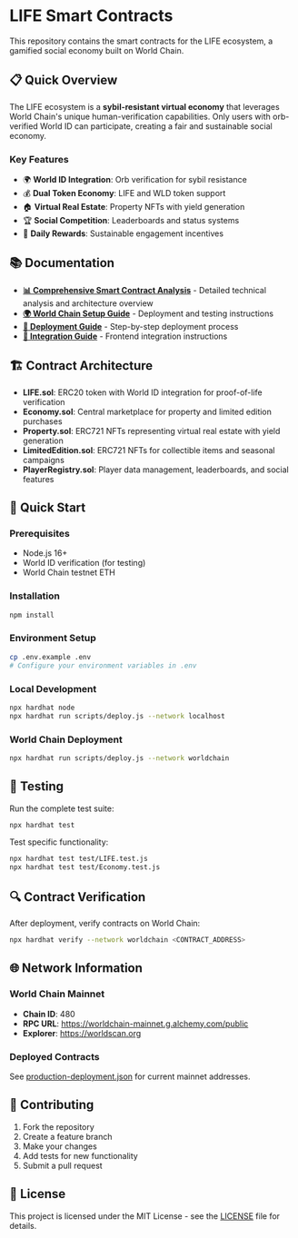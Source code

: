 # LIFE Smart Contracts

This repository contains the smart contracts for the LIFE ecosystem, a gamified social economy built on World Chain.

## 📋 Quick Overview

The LIFE ecosystem is a **sybil-resistant virtual economy** that leverages World Chain's unique human-verification capabilities. Only users with orb-verified World ID can participate, creating a fair and sustainable social economy.

### Key Features
- 🌍 **World ID Integration**: Orb verification for sybil resistance
- 💰 **Dual Token Economy**: LIFE and WLD token support
- 🏠 **Virtual Real Estate**: Property NFTs with yield generation
- 🏆 **Social Competition**: Leaderboards and status systems
- 🎁 **Daily Rewards**: Sustainable engagement incentives

## 📚 Documentation

- **[📊 Comprehensive Smart Contract Analysis](./docs/SMART_CONTRACT_ANALYSIS.md)** - Detailed technical analysis and architecture overview
- **[🌍 World Chain Setup Guide](./docs/WORLDCHAIN_SETUP.md)** - Deployment and testing instructions
- **[🚀 Deployment Guide](./docs/DEPLOYMENT.md)** - Step-by-step deployment process
- **[🔗 Integration Guide](./docs/INTEGRATION.md)** - Frontend integration instructions

## 🏗️ Contract Architecture

- **LIFE.sol**: ERC20 token with World ID integration for proof-of-life verification
- **Economy.sol**: Central marketplace for property and limited edition purchases
- **Property.sol**: ERC721 NFTs representing virtual real estate with yield generation
- **LimitedEdition.sol**: ERC721 NFTs for collectible items and seasonal campaigns
- **PlayerRegistry.sol**: Player data management, leaderboards, and social features

## 🚀 Quick Start

### Prerequisites
- Node.js 16+
- World ID verification (for testing)
- World Chain testnet ETH

### Installation
```bash
npm install
```

### Environment Setup
```bash
cp .env.example .env
# Configure your environment variables in .env
```

### Local Development
```bash
npx hardhat node
npx hardhat run scripts/deploy.js --network localhost
```

### World Chain Deployment
```bash
npx hardhat run scripts/deploy.js --network worldchain
```

## 🧪 Testing

Run the complete test suite:
```bash
npx hardhat test
```

Test specific functionality:
```bash
npx hardhat test test/LIFE.test.js
npx hardhat test test/Economy.test.js
```

## 🔍 Contract Verification

After deployment, verify contracts on World Chain:
```bash
npx hardhat verify --network worldchain <CONTRACT_ADDRESS>
```

## 🌐 Network Information

### World Chain Mainnet
- **Chain ID**: 480
- **RPC URL**: https://worldchain-mainnet.g.alchemy.com/public
- **Explorer**: https://worldscan.org

### Deployed Contracts
See [production-deployment.json](./production-deployment.json) for current mainnet addresses.

## 🤝 Contributing

1. Fork the repository
2. Create a feature branch
3. Make your changes
4. Add tests for new functionality
5. Submit a pull request

## 📄 License

This project is licensed under the MIT License - see the [LICENSE](LICENSE) file for details.